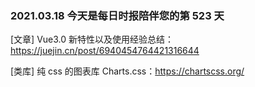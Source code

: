 ### 2021.03.18 今天是每日时报陪伴您的第 523 天

[文章] Vue3.0 新特性以及使用经验总结：<https://juejin.cn/post/6940454764421316644>

[类库] 纯 css 的图表库 Charts.css：<https://chartscss.org/>
